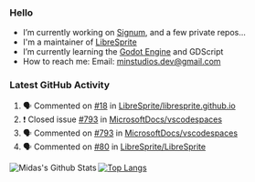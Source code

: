 ### Hello

- I’m currently working on [Signum](https://github.com/MintStudios/Signum), and a few private repos...
- I'm a maintainer of [LibreSprite](https://github.com/LibreSprite/LibreSprite)
- I’m currently learning the [Godot Engine](https://godotengine.org/) and GDScript
- How to reach me: Email: minstudios.dev@gmail.com

### Latest GitHub Activity
<!--START_SECTION:activity-->

1. 🗣 Commented on [#18](https://github.com/LibreSprite/libresprite.github.io/issues/18) in [LibreSprite/libresprite.github.io](https://github.com/LibreSprite/libresprite.github.io)
2. ❗️ Closed issue [#793](https://github.com/MicrosoftDocs/vscodespaces/issues/793) in [MicrosoftDocs/vscodespaces](https://github.com/MicrosoftDocs/vscodespaces)
3. 🗣 Commented on [#793](https://github.com/MicrosoftDocs/vscodespaces/issues/793) in [MicrosoftDocs/vscodespaces](https://github.com/MicrosoftDocs/vscodespaces)
4. 🗣 Commented on [#80](https://github.com/LibreSprite/LibreSprite/issues/80) in [LibreSprite/LibreSprite](https://github.com/LibreSprite/LibreSprite)
<!--END_SECTION:activity-->

<img align="left" alt="Midas's Github Stats" src="https://github-readme-stats.vercel.app/api?username=MintStudios&show_icons=true&hide_border=true&count_private=true&theme=radical" />

[![Top Langs](https://github-readme-stats.vercel.app/api/top-langs/?username=MintStudios&hide_border=true&count_private=true&theme=radical)](https://github.com/anuraghazra/github-readme-stats)
